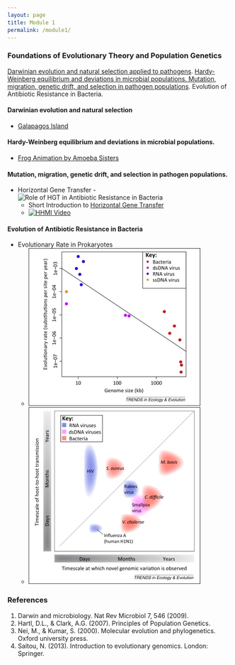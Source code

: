 ```yaml
---
layout: page
title: Module 1
permalink: /module1/
---
```


### Foundations of Evolutionary Theory and Population Genetics
[Darwinian evolution and natural selection applied to pathogens](https://cb3017.github.io/misc/2025/01/07/Darwinian-evolution-and-pathogens.html). [Hardy-Weinberg equilibrium and deviations in microbial populations. Mutation, migration, genetic drift, and selection in pathogen populations](https://cb3017.github.io/misc/2025/01/10/most-of-module-1.html). Evolution of Antibiotic Resistance in Bacteria.

#### Darwinian evolution and natural selection 

- [Galapagos Island](https://youtu.be/mcM23M-CCog)

#### Hardy-Weinberg equilibrium and deviations in microbial populations.

- [Frog Animation by Amoeba Sisters](https://youtu.be/7S4WMwesMts?feature=shared)

#### Mutation, migration, genetic drift, and selection in pathogen populations.

- Horizontal Gene Transfer
	-![Role of HGT in Antibiotic Resistance in Bacteria](https://www.science.org/cms/10.1126/science.aax3879/asset/2b79b7ae-02a0-4aa7-a49e-1604665a1f71/assets/graphic/365_1082_f1.jpeg)
	- Short Introduction to [Horizontal Gene Transfer](https://bio.libretexts.org/Bookshelves/Introductory_and_General_Biology/General_Biology_(Boundless)/20%3A_Phylogenies_and_the_History_of_Life/20.03%3A_Perspectives_on_the_Phylogenetic_Tree/20.3B%3A_Horizontal_Gene_Transfer)
	- [![HHMI Video](https://i.sstatic.net/Vp2cE.png)](https://youtu.be/dRY7DlTmtnw?feature=shared)

#### Evolution of Antibiotic Resistance in Bacteria
- Evolutionary Rate in Prokaryotes
	- ![Biek et. al. 2015](figs/gr1.jpg)
	- ![Biek et. al. 2015](figs/gr2.jpg)


### References
1. Darwin and microbiology. Nat Rev Microbiol 7, 546 (2009).
2. Hartl, D.L., & Clark, A.G. (2007). Principles of Population Genetics.
3. Nei, M., & Kumar, S. (2000). Molecular evolution and phylogenetics. Oxford university press.
4. Saitou, N. (2013). Introduction to evolutionary genomics. London: Springer.